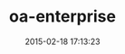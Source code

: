 ---
layout: post
title:  "oa-enterprise"
repo:   "intridea/omniauth"
date:   2015-02-18 17:13:23
gemurl: http://github.com/intridea/omniauth
---